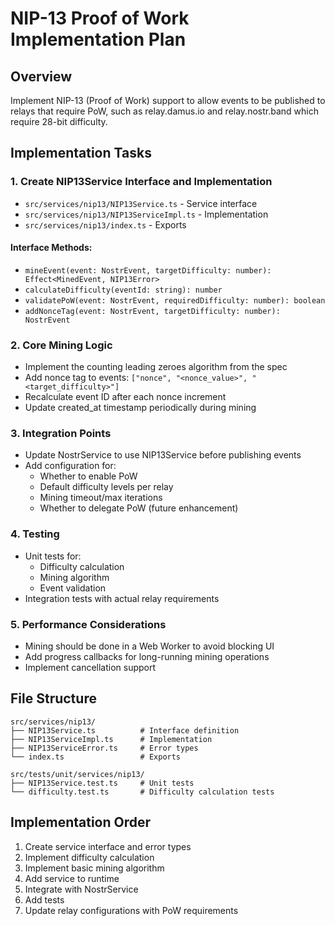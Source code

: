 # NIP-13 Proof of Work Implementation Plan

## Overview
Implement NIP-13 (Proof of Work) support to allow events to be published to relays that require PoW, such as relay.damus.io and relay.nostr.band which require 28-bit difficulty.

## Implementation Tasks

### 1. Create NIP13Service Interface and Implementation
- `src/services/nip13/NIP13Service.ts` - Service interface
- `src/services/nip13/NIP13ServiceImpl.ts` - Implementation
- `src/services/nip13/index.ts` - Exports

#### Interface Methods:
- `mineEvent(event: NostrEvent, targetDifficulty: number): Effect<MinedEvent, NIP13Error>`
- `calculateDifficulty(eventId: string): number`
- `validatePoW(event: NostrEvent, requiredDifficulty: number): boolean`
- `addNonceTag(event: NostrEvent, targetDifficulty: number): NostrEvent`

### 2. Core Mining Logic
- Implement the counting leading zeroes algorithm from the spec
- Add nonce tag to events: `["nonce", "<nonce_value>", "<target_difficulty>"]`
- Recalculate event ID after each nonce increment
- Update created_at timestamp periodically during mining

### 3. Integration Points
- Update NostrService to use NIP13Service before publishing events
- Add configuration for:
  - Whether to enable PoW
  - Default difficulty levels per relay
  - Mining timeout/max iterations
  - Whether to delegate PoW (future enhancement)

### 4. Testing
- Unit tests for:
  - Difficulty calculation
  - Mining algorithm
  - Event validation
- Integration tests with actual relay requirements

### 5. Performance Considerations
- Mining should be done in a Web Worker to avoid blocking UI
- Add progress callbacks for long-running mining operations
- Implement cancellation support

## File Structure
```
src/services/nip13/
├── NIP13Service.ts          # Interface definition
├── NIP13ServiceImpl.ts      # Implementation
├── NIP13ServiceError.ts     # Error types
└── index.ts                 # Exports

src/tests/unit/services/nip13/
├── NIP13Service.test.ts     # Unit tests
└── difficulty.test.ts       # Difficulty calculation tests
```

## Implementation Order
1. Create service interface and error types
2. Implement difficulty calculation
3. Implement basic mining algorithm
4. Add service to runtime
5. Integrate with NostrService
6. Add tests
7. Update relay configurations with PoW requirements